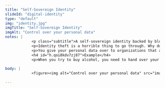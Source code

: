 ```yaml
--- 
title: "Self-Sovereign Identity"
slideId: "digital-identity"
type: "default"
img: "identity.jpg"
imgTitle: "Self-Sovereign Identity"
imgAlt: "Control over your personal data"
notes: | 
            <p class="subtitle">A self-sovereign identity backed by blockchain technolgy can give us greater control over our personal data .</p>
            <p>Identity theft is a horrible thing to go through. Why does it seem to happen so much?</p>
            <p>You give your personal data over to organizations that aren&apos;t good at preserving privacy. This is the exact opposite of what a self-sovereign identity can achieve. A self-sovereign identity gives you control over your personal data and who is allowed to view that data. Data transmission on an as needed basis</p>
            <h4 id="h.qoi8kdv7zj87">Example</h4>
            <p>When you try to buy alcohol, you need to hand over your entire ID and have it scanned in order to make that purchase. You have to hand over your driver&apos;s license number, address, donor status when the only thing that has to be confirmed is your age. You&apos;re pushing all that information into the hands of a third party where it can later be compromised. With decentralized identity management solutions, only the information needed to transact is sent to be confirmed. Instead of handing over a document with all of your personal information, you&apos;re simply using the necessary parts of your established, encrypted identity in order to hand over just the information that is required. The less that your important personal data is used in a transaction, the less likely you are to have your identity become compromised. This is a big step to ensuring our digital privacy and gives us greater ownership of our identities.</p>
        
body: | 
            <figure><img alt="Control over your personal data" src="images/identity.jpg" title="Self-Sovereign Identity"></figure>
        
---
```

